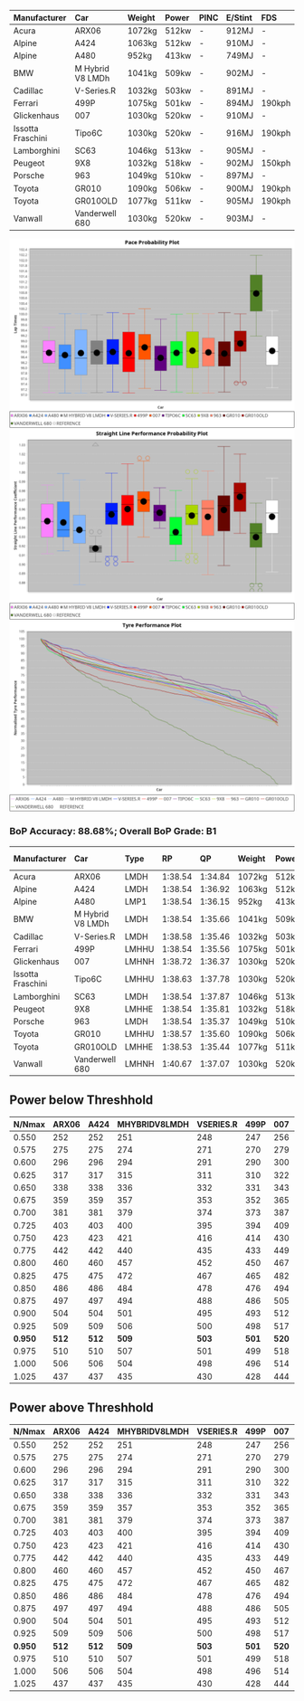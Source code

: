 |Manufacturer|Car|Weight|Power|PINC|E/Stint|FDS|
|:-|:-|:-|:-|:-|:-|:-|
|Acura|ARX06|1072kg|512kw|-|912MJ|-|
|Alpine|A424|1063kg|512kw|-|910MJ|-|
|Alpine|A480|952kg|413kw|-|749MJ|-|
|BMW|M Hybrid V8 LMDh|1041kg|509kw|-|902MJ|-|
|Cadillac|V-Series.R|1032kg|503kw|-|891MJ|-|
|Ferrari|499P|1075kg|501kw|-|894MJ|190kph|
|Glickenhaus|007|1030kg|520kw|-|910MJ|-|
|Issotta Fraschini|Tipo6C|1030kg|520kw|-|916MJ|190kph|
|Lamborghini|SC63|1046kg|513kw|-|905MJ|-|
|Peugeot|9X8|1032kg|518kw|-|902MJ|150kph|
|Porsche|963|1049kg|510kw|-|897MJ|-|
|Toyota|GR010|1090kg|506kw|-|900MJ|190kph|
|Toyota|GR010OLD|1077kg|511kw|-|905MJ|190kph|
|Vanwall|Vanderwell 680|1030kg|520kw|-|903MJ|-|

![PACECHART](./IMG/ACOMETHOD.png)
![STRAIGHTLINEPERFORMANCECHART](./IMG/ACOMETHOD_sp.png)
![TYREPERFORMANCECHART](./IMG/ACOMETHOD_tw.png)

### BoP Accuracy: 88.68%; Overall BoP Grade: B1
|Manufacturer|Car|Type|RP|QP|Weight|Power¹|Threshhold|PINC|Power²|E/Stint|AVG Vmax|FDS|RDLC|L/Stint|BOP-Grade|ModelAccuracy|ModelPoints|Match%|
|:-|:-|:-|:-|:-|:-|:-|:-|:-|:-|:-|:-|:-|:-|:-|:-|:-|:-|:-|
|Acura|ARX06|LMDH|1:38.54|1:34.84|1072kg|512kw|210.0kph|-|512kw|912MJ|301.94kph|-|0.99|29|-C1|100.00%|995|79.37%|
|Alpine|A424|LMDH|1:38.54|1:36.92|1063kg|512kw|210.0kph|-|512kw|910MJ|302.03kph|-|1.00|29|~A1|81.15%|521|99.63%|
|Alpine|A480|LMP1|1:38.54|1:36.15|952kg|413kw|210.0kph|-|413kw|749MJ|297.98kph|-|0.97|27|~A1|67.92%|957|100.00%|
|BMW|M Hybrid V8 LMDh|LMDH|1:38.54|1:35.66|1041kg|509kw|210.0kph|-|509kw|902MJ|299.15kph|-|1.03|29|-A2|98.60%|1690|92.06%|
|Cadillac|V-Series.R|LMDH|1:38.58|1:35.46|1032kg|503kw|210.0kph|-|503kw|891MJ|303.40kph|-|1.03|29|+A2|91.10%|1770|94.66%|
|Ferrari|499P|LMHHU|1:38.54|1:35.56|1075kg|501kw|210.0kph|-|501kw|894MJ|303.10kph|190kph|1.03|29|~A1|84.26%|2292|100.00%|
|Glickenhaus|007|LMHNH|1:38.72|1:36.37|1030kg|520kw|210.0kph|-|520kw|910MJ|307.46kph|-|0.96|29|~A1|94.63%|1605|100.00%|
|Issotta Fraschini|Tipo6C|LMHHU|1:38.63|1:37.78|1030kg|520kw|210.0kph|-|520kw|916MJ|305.51kph|190kph|1.08|29|+B1|66.67%|96|86.53%|
|Lamborghini|SC63|LMDH|1:38.54|1:37.87|1046kg|513kw|210.0kph|-|513kw|905MJ|301.02kph|-|1.04|29|+B1|96.77%|419|88.35%|
|Peugeot|9X8|LMHHE|1:38.54|1:35.81|1032kg|518kw|210.0kph|-|518kw|902MJ|304.00kph|150kph|1.04|29|~A1|83.63%|2468|100.00%|
|Porsche|963|LMDH|1:38.54|1:35.37|1049kg|510kw|210.0kph|-|510kw|897MJ|303.37kph|-|1.02|29|~A1|93.14%|5746|95.89%|
|Toyota|GR010|LMHHU|1:38.57|1:35.60|1090kg|506kw|210.0kph|-|506kw|900MJ|302.80kph|190kph|1.00|29|~A1|87.37%|3154|100.00%|
|Toyota|GR010OLD|LMHHE|1:38.53|1:35.44|1077kg|511kw|210.0kph|-|511kw|905MJ|305.88kph|190kph|1.01|29|~A1|89.81%|1393|97.07%|
|Vanwall|Vanderwell 680|LMHNH|1:40.67|1:37.07|1030kg|520kw|210.0kph|-|520kw|903MJ|300.53kph|-|1.01|29|+Ω1|90.28%|604|7.95%|

## Power below Threshhold
|N/Nmax|ARX06|A424|MHYBRIDV8LMDH|VSERIES.R|499P|007|TIPO6C|SC63|9X8|963|GR010|GR010OLD|VANDERWELL680|​|RPM|A480|
|:-|:-|:-|:-|:-|:-|:-|:-|:-|:-|:-|:-|:-|:-|:-|:-|:-|
|0.550|252|252|251|248|247|256|256|253|255|251|249|252|256|​|--|-|
|0.575|275|275|274|271|270|279|279|276|278|274|272|275|279|​|--|-|
|0.600|296|296|294|291|290|300|300|296|299|295|292|295|300|​|--|-|
|0.625|317|317|315|311|310|322|322|317|321|316|313|316|322|​|--|-|
|0.650|338|338|336|332|331|343|343|338|342|337|334|337|343|​|--|-|
|0.675|359|359|357|353|352|365|365|360|364|358|355|359|365|​|--|-|
|0.700|381|381|379|374|373|387|387|382|386|380|377|380|387|​|--|-|
|0.725|403|403|400|395|394|409|409|403|407|401|398|402|409|​|--|-|
|0.750|423|423|421|416|414|430|430|424|428|422|418|422|430|​|--|-|
|0.775|442|442|440|435|433|449|449|443|447|441|437|441|449|​|5000|242|
|0.800|460|460|457|452|450|467|467|461|465|458|454|459|467|​|5500|286|
|0.825|475|475|472|467|465|482|482|476|480|473|469|474|482|​|6000|320|
|0.850|486|486|484|478|476|494|494|487|492|485|481|485|494|​|6500|361|
|0.875|497|497|494|488|486|505|505|498|503|495|491|496|505|​|7000|404|
|0.900|504|504|501|495|493|512|512|505|510|502|498|503|512|​|7500|414|
|0.925|509|509|506|500|498|517|517|510|515|507|503|508|517|​|8000|410|
|**0.950**|**512**|**512**|**509**|**503**|**501**|**520**|**520**|**513**|**518**|**510**|**506**|**511**|**520**|**​**|**8500**|**413**|
|0.975|510|510|507|501|499|518|518|511|516|508|504|509|518|​|9000|207|
|1.000|506|506|504|498|496|514|514|507|512|505|501|505|514|​|--|-|
|1.025|437|437|435|430|428|444|444|438|442|436|432|436|444|​|--|-|

## Power above Threshhold
|N/Nmax|ARX06|A424|MHYBRIDV8LMDH|VSERIES.R|499P|007|TIPO6C|SC63|9X8|963|GR010|GR010OLD|VANDERWELL680|​|RPM|A480|
|:-|:-|:-|:-|:-|:-|:-|:-|:-|:-|:-|:-|:-|:-|:-|:-|:-|
|0.550|252|252|251|248|247|256|256|253|255|251|249|252|256|​|--|-|
|0.575|275|275|274|271|270|279|279|276|278|274|272|275|279|​|--|-|
|0.600|296|296|294|291|290|300|300|296|299|295|292|295|300|​|--|-|
|0.625|317|317|315|311|310|322|322|317|321|316|313|316|322|​|--|-|
|0.650|338|338|336|332|331|343|343|338|342|337|334|337|343|​|--|-|
|0.675|359|359|357|353|352|365|365|360|364|358|355|359|365|​|--|-|
|0.700|381|381|379|374|373|387|387|382|386|380|377|380|387|​|--|-|
|0.725|403|403|400|395|394|409|409|403|407|401|398|402|409|​|--|-|
|0.750|423|423|421|416|414|430|430|424|428|422|418|422|430|​|--|-|
|0.775|442|442|440|435|433|449|449|443|447|441|437|441|449|​|5000|242|
|0.800|460|460|457|452|450|467|467|461|465|458|454|459|467|​|5500|286|
|0.825|475|475|472|467|465|482|482|476|480|473|469|474|482|​|6000|320|
|0.850|486|486|484|478|476|494|494|487|492|485|481|485|494|​|6500|361|
|0.875|497|497|494|488|486|505|505|498|503|495|491|496|505|​|7000|404|
|0.900|504|504|501|495|493|512|512|505|510|502|498|503|512|​|7500|414|
|0.925|509|509|506|500|498|517|517|510|515|507|503|508|517|​|8000|410|
|**0.950**|**512**|**512**|**509**|**503**|**501**|**520**|**520**|**513**|**518**|**510**|**506**|**511**|**520**|**​**|**8500**|**413**|
|0.975|510|510|507|501|499|518|518|511|516|508|504|509|518|​|9000|207|
|1.000|506|506|504|498|496|514|514|507|512|505|501|505|514|​|--|-|
|1.025|437|437|435|430|428|444|444|438|442|436|432|436|444|​|--|-|
